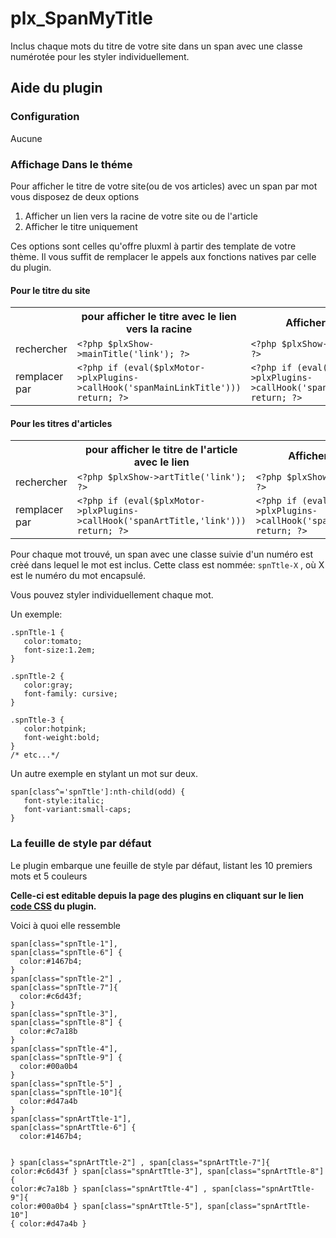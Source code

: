 # plx_SpanMyTitle
Inclus chaque mots du titre de votre site dans un span avec une classe numérotée pour les styler individuellement.

<h2>Aide du plugin</h2>
	
<h3>Configuration</h3>
  <p>Aucune</p>
<h3>Affichage Dans le théme</h3>
  <p>Pour afficher le titre de votre site(ou de vos articles) avec un span par mot vous disposez de deux options </p>
  <ol><li>Afficher un lien vers la racine de votre site ou de l'article</li>
    <li>Afficher le titre uniquement  </li>
  </ol>
  <p>Ces options sont celles qu'offre pluxml à partir des template de votre thème. Il vous suffit de remplacer le appels aux fonctions natives par celle du plugin.</p>

  <h4>Pour le titre du site</h4>
  <table>
    <tr><td></td><th>pour afficher le titre avec le lien vers la racine</th><th>Afficher le titre</th></tr>
    <tr><td>rechercher</td><td><code>&lt;?php $plxShow->mainTitle('link'); ?></code></td><td><code>&lt;?php $plxShow->mainTitle(); ?></code></td></tr>
    <tr><td>remplacer par</td> <td><code>&lt;?php if (eval($plxMotor->plxPlugins->callHook('spanMainLinkTitle'))) return; ?></code></td> <td> <code>&lt;?php if (eval($plxMotor->plxPlugins->callHook('spanMainTitle'))) return; ?></code></td></tr>
  </table>

  <h4>Pour les titres d'articles</h4>
  <table>
  <tr><td></td><th>pour afficher le titre de l'article avec le lien</th><th>Afficher le titre</th></tr>
    <tr><td>rechercher</td><td><code>&lt;?php $plxShow->artTitle('link'); ?></code></td><td><code>&lt;?php $plxShow->artTitle(); ?></code></td></tr>
    <tr><td>remplacer par</td> <td><code>&lt;?php if (eval($plxMotor->plxPlugins->callHook('spanArtTitle,'link'))) return; ?></code></td> <td> <code>&lt;?php if (eval($plxMotor->plxPlugins->callHook('spanArtTitle'))) return; ?></code></td></tr>
  </table>
  
 
  Pour chaque mot trouvé, un span avec une classe suivie d'un numéro est crèé dans lequel le mot est inclus. Cette class est nommée:  `spnTtle-X` , où X est le numéro du mot encapsulé.
  
  Vous pouvez styler individuellement chaque mot.
  
  Un exemple:
  ```
  .spnTtle-1 {
     color:tomato;
     font-size:1.2em;
  }
  
  .spnTtle-2 {
     color:gray;
     font-family: cursive;
  }

  .spnTtle-3 {
     color:hotpink;
     font-weight:bold;
  }
  /* etc...*/
  
  ```
  
  Un autre exemple en stylant un mot sur deux.
  ```
  span[class^='spnTtle']:nth-child(odd) {
     font-style:italic;
     font-variant:small-caps;
  }
  
  ```
  
  <h3>La feuille de style par défaut</h3>
  <p>Le plugin embarque une feuille de style par défaut, listant les 10 premiers mots et 5 couleurs</p>
  <p><strong>Celle-ci est editable depuis la page des plugins en cliquant sur le lien <a href="#">code CSS</a> du plugin.</strong></p>
  <p>Voici à quoi elle ressemble</p>
  <pre><code>span[class="spnTtle-1"],
span[class="spnTtle-6"] {
  color:#1467b4;
}
span[class="spnTtle-2"] ,
span[class="spnTtle-7"]{
  color:#c6d43f;
}
span[class="spnTtle-3"],
span[class="spnTtle-8"] {
  color:#c7a18b
}
span[class="spnTtle-4"],
span[class="spnTtle-9"] {
  color:#00a0b4
}
span[class="spnTtle-5"] ,
span[class="spnTtle-10"]{
  color:#d47a4b
}
span[class="spnArtTtle-1"],
span[class="spnArtTtle-6"] {
  color:#1467b4;
  
}
span[class="spnArtTtle-2"] ,
span[class="spnArtTtle-7"]{
  color:#c6d43f
}
span[class="spnArtTtle-3"],
span[class="spnArtTtle-8"] {
  color:#c7a18b
}
span[class="spnArtTtle-4"] ,
span[class="spnArtTtle-9"]{
 color:#00a0b4 
}
span[class="spnArtTtle-5"],
span[class="spnArtTtle-10"] {
  color:#d47a4b
}</code></pre> 

